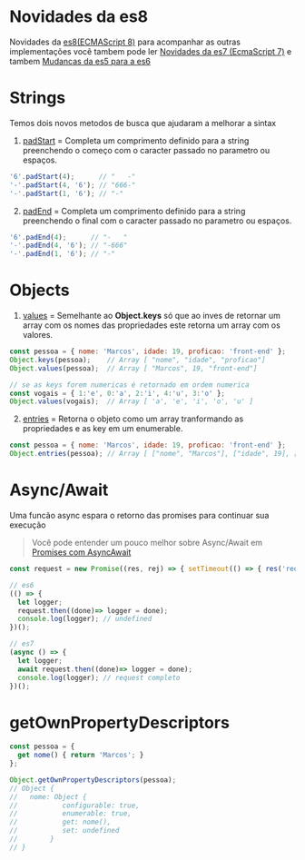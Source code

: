 # Novidades da es8
Novidades da [es8(ECMAScript 8)](http://www.ecma-international.org/ecma-262/) para acompanhar as outras implementações você tambem pode ler [Novidades da es7 (EcmaScript 7)](https://github.com/codermarcos/javascript/frontend-weekly/tree/master/novidades-da-es7) e tambem [Mudancas da es5 para a es6](https://github.com/codermarcos/javascript/frontend-weekly/tree/master/mudancas-da-es5-para-a-es6)

Strings
=
Temos dois novos metodos de busca que ajudaram a melhorar a sintax
1. [padStart](http://www.ecma-international.org/ecma-262/#sec-string.prototype.padstart) = Completa um comprimento definido para a string preenchendo o começo com o caracter passado no parametro ou espaços.
```javascript
'6'.padStart(4);      // "   -"
'-'.padStart(4, '6'); // "666-"
'-'.padStart(1, '6'); // "-"
```

2. [padEnd](http://www.ecma-international.org/ecma-262/#sec-string.prototype.padend) = Completa um comprimento definido para a string preenchendo o final com o caracter passado no parametro ou espaços.
```javascript
'6'.padEnd(4);      // "-   "
'-'.padEnd(4, '6'); // "-666"
'-'.padEnd(1, '6'); // "-"
```

Objects
=
1. [values](http://www.ecma-international.org/ecma-262/#sec-object.values) = Semelhante ao **Object.keys** só que ao inves de retornar um array com os nomes das propriedades este retorna um array com os valores.
```javascript
const pessoa = { nome: 'Marcos', idade: 19, proficao: 'front-end' };
Object.keys(pessoa);    // Array [ "nome", "idade", "proficao"]
Object.values(pessoa);  // Array [ "Marcos", 19, "front-end"]

// se as keys forem numericas é retornado em ordem numerica
const vogais = { 1:'e', 0:'a', 2:'i', 4:'u', 3:'o' };
Object.values(vogais);  // Array [ 'a', 'e', 'i', 'o', 'u' ]
``` 
2. [entries](http://www.ecma-international.org/ecma-262/#sec-object.entries) = Retorna o objeto como um array tranformando as propriedades e as key em um enumerable.
```javascript
const pessoa = { nome: 'Marcos', idade: 19, proficao: 'front-end' };
Object.entries(pessoa); // Array [ ["nome", "Marcos"], ["idade", 19], ["profisao", "front-end"] ]
``` 

Async/Await 
=
Uma funcão async espara o retorno das promises para continuar sua execução
> Você pode entender um pouco melhor sobre Async/Await em [Promises com AsyncAwait](https://github.com/codermarcos/javascript-weekly/tree/master/promises-com-async-await)

```javascript
const request = new Promise((res, rej) => { setTimeout(() => { res('request completo') },1000) });

// es6
(() => {
  let logger;
  request.then((done)=> logger = done);
  console.log(logger); // undefined
})();

// es7
(async () => {
  let logger;
  await request.then((done)=> logger = done);
  console.log(logger); // request completo
})();
```
getOwnPropertyDescriptors
=
```javascript
const pessoa = { 
  get nome() { return 'Marcos'; }
};

Object.getOwnPropertyDescriptors(pessoa);
// Object {
//   nome: Object {
//           configurable: true,
//           enumerable: true,
//           get: nome(), 
//           set: undefined
//     	  }       
// }
```